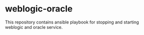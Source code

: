 # weblogic-oracle

This repository contains ansible playbook for stopping and starting weblogic and oracle service.
